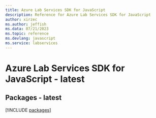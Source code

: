 ```yaml
---
title: Azure Lab Services SDK for JavaScript
description: Reference for Azure Lab Services SDK for JavaScript
author: xirzec
ms.author: jeffish
ms.data: 07/21/2023
ms.topic: reference
ms.devlang: javascript
ms.service: labservices
---
```

# Azure Lab Services SDK for JavaScript - latest
## Packages - latest
[!INCLUDE [packages](lab-services-index.md)]